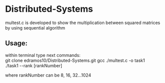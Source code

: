 # Distributed-Systems
multest.c is developed to show the multiplication between squared matrices by using sequential algorithm

## Usage:
within terminal type next commands: \
git clone  edramos10/Distributed-Systems.git
gcc ./multest.c -o task1 \
./task1 --rank [rankNumber]

where rankNumber can be 8, 16, 32...1024
